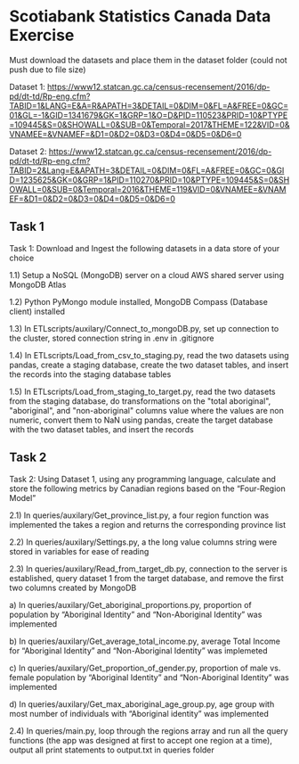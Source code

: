 
# Scotiabank Statistics Canada Data Exercise

Must download the datasets and place them in the dataset folder (could not push due to file size)

Dataset 1: https://www12.statcan.gc.ca/census-recensement/2016/dp-pd/dt-td/Rp-eng.cfm?TABID=1&LANG=E&A=R&APATH=3&DETAIL=0&DIM=0&FL=A&FREE=0&GC=01&GL=-1&GID=1341679&GK=1&GRP=1&O=D&PID=110523&PRID=10&PTYPE=109445&S=0&SHOWALL=0&SUB=0&Temporal=2017&THEME=122&VID=0&VNAMEE=&VNAMEF=&D1=0&D2=0&D3=0&D4=0&D5=0&D6=0

Dataset 2: https://www12.statcan.gc.ca/census-recensement/2016/dp-pd/dt-td/Rp-eng.cfm?TABID=2&Lang=E&APATH=3&DETAIL=0&DIM=0&FL=A&FREE=0&GC=0&GID=1235625&GK=0&GRP=1&PID=110270&PRID=10&PTYPE=109445&S=0&SHOWALL=0&SUB=0&Temporal=2016&THEME=119&VID=0&VNAMEE=&VNAMEF=&D1=0&D2=0&D3=0&D4=0&D5=0&D6=0

Task 1
-----------------------------------------------------------------------------------------------------------------

Task 1: Download and Ingest the following datasets in a data store of your choice

1.1) Setup a NoSQL (MongoDB) server on a cloud AWS shared server using MongoDB Atlas

1.2) Python PyMongo module installed, MongoDB Compass (Database client) installed

1.3) In ETLscripts/auxilary/Connect_to_mongoDB.py, set up connection to the cluster, stored connection string in .env in .gitignore

1.4) In ETLscripts/Load_from_csv_to_staging.py, read the two datasets using pandas, create a staging database, create the two dataset tables, and insert the records into the staging database tables

1.5) In ETLscripts/Load_from_staging_to_target.py, read the two datasets from the staging database, do transformations on the "total aboriginal", "aboriginal", and "non-aboriginal" columns value where the values are non numeric, convert them to NaN using pandas, create the target database with the two dataset tables, and insert the records


Task 2
-----------------------------------------------------------------------------------------------------------------

Task 2: Using Dataset 1, using any programming language, calculate and store the following metrics by Canadian regions based on the “Four-Region Model”

2.1) In queries/auxilary/Get_province_list.py, a four region function was implemented the takes a region and returns the corresponding province list

2.2) In queries/auxilary/Settings.py, a the long value columns string were stored in variables for ease of reading

2.3) In queries/auxilary/Read_from_target_db.py, connection to the server is established, query dataset 1 from the target database, and remove the first two columns created by MongoDB

a) In queries/auxilary/Get_aboriginal_proportions.py, proportion of population by “Aboriginal Identity” and “Non-Aboriginal Identity” was implemented

b) In queries/auxilary/Get_average_total_income.py, average Total Income for “Aboriginal Identity” and “Non-Aboriginal Identity” was implemeted

c) In queries/auxilary/Get_proportion_of_gender.py, proportion of male vs. female population by “Aboriginal Identity” and “Non-Aboriginal Identity” was implemented 

d) In queries/auxilary/Get_max_aboriginal_age_group.py, age group with most number of individuals with “Aboriginal identity” was implemented

2.4) In queries/main.py, loop through the regions array and run all the query functions (the app was designed at first to accept one region at a time), output all print statements to output.txt in queries folder

